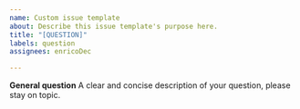 ```yaml
---
name: Custom issue template
about: Describe this issue template's purpose here.
title: "[QUESTION]"
labels: question
assignees: enricoDec

---
```


**General question**
A clear and concise description of your question, please stay on topic.
